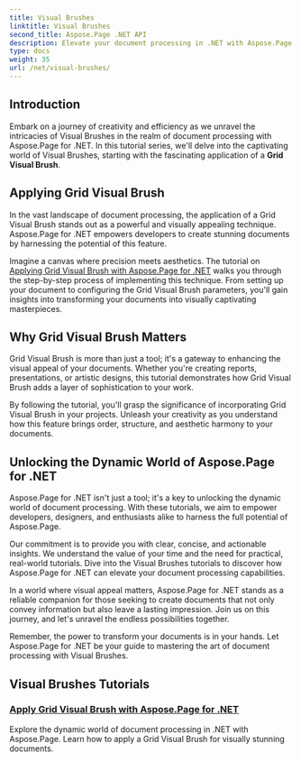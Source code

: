 ```yaml
---
title: Visual Brushes
linktitle: Visual Brushes
second_title: Aspose.Page .NET API
description: Elevate your document processing in .NET with Aspose.Page tutorials. Dive into the realm of Visual Brushes, mastering techniques for visually stunning documents.
type: docs
weight: 35
url: /net/visual-brushes/
---
```


## Introduction

Embark on a journey of creativity and efficiency as we unravel the intricacies of Visual Brushes in the realm of document processing with Aspose.Page for .NET. In this tutorial series, we'll delve into the captivating world of Visual Brushes, starting with the fascinating application of a **Grid Visual Brush**.

## Applying Grid Visual Brush

In the vast landscape of document processing, the application of a Grid Visual Brush stands out as a powerful and visually appealing technique. Aspose.Page for .NET empowers developers to create stunning documents by harnessing the potential of this feature.

Imagine a canvas where precision meets aesthetics. The tutorial on [Applying Grid Visual Brush with Aspose.Page for .NET](./apply-grid-visual-brush/) walks you through the step-by-step process of implementing this technique. From setting up your document to configuring the Grid Visual Brush parameters, you'll gain insights into transforming your documents into visually captivating masterpieces.

## Why Grid Visual Brush Matters

Grid Visual Brush is more than just a tool; it's a gateway to enhancing the visual appeal of your documents. Whether you're creating reports, presentations, or artistic designs, this tutorial demonstrates how Grid Visual Brush adds a layer of sophistication to your work.

By following the tutorial, you'll grasp the significance of incorporating Grid Visual Brush in your projects. Unleash your creativity as you understand how this feature brings order, structure, and aesthetic harmony to your documents.

## Unlocking the Dynamic World of Aspose.Page for .NET

Aspose.Page for .NET isn't just a tool; it's a key to unlocking the dynamic world of document processing. With these tutorials, we aim to empower developers, designers, and enthusiasts alike to harness the full potential of Aspose.Page.

Our commitment is to provide you with clear, concise, and actionable insights. We understand the value of your time and the need for practical, real-world tutorials. Dive into the Visual Brushes tutorials to discover how Aspose.Page for .NET can elevate your document processing capabilities.

In a world where visual appeal matters, Aspose.Page for .NET stands as a reliable companion for those seeking to create documents that not only convey information but also leave a lasting impression. Join us on this journey, and let's unravel the endless possibilities together.

Remember, the power to transform your documents is in your hands. Let Aspose.Page for .NET be your guide to mastering the art of document processing with Visual Brushes.
## Visual Brushes Tutorials
### [Apply Grid Visual Brush with Aspose.Page for .NET](./apply-grid-visual-brush/)
Explore the dynamic world of document processing in .NET with Aspose.Page. Learn how to apply a Grid Visual Brush for visually stunning documents.
